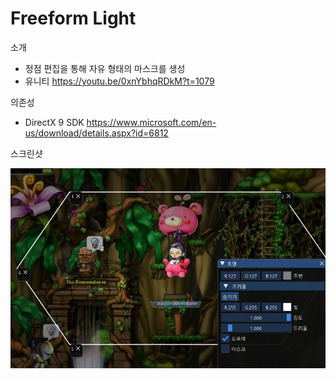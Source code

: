 # Freeform Light

소개

* 정점 편집을 통해 자유 형태의 마스크를 생성
* 유니티 https://youtu.be/0xnYbhqRDkM?t=1079

의존성

* DirectX 9 SDK
https://www.microsoft.com/en-us/download/details.aspx?id=6812

스크린샷

![image info](./screenshot/01.png)
